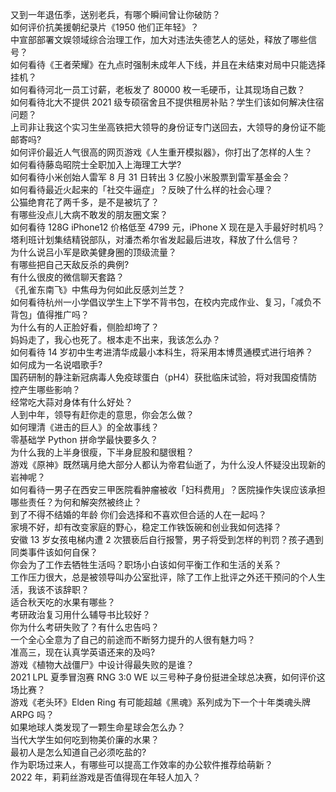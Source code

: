 又到一年退伍季，送别老兵，有哪个瞬间曾让你破防？  
如何评价抗美援朝纪录片《1950 他们正年轻》？  
中宣部部署文娱领域综合治理工作，加大对违法失德艺人的惩处，释放了哪些信号？  
如何看待《王者荣耀》在九点时强制未成年人下线，并且在未结束对局中只能选择挂机？  
如何看待河北一员工讨薪，老板发了 80000 枚一毛硬币，让其现场自己数？  
如何看待北大不提供 2021 级专硕宿舍且不提供租房补贴？学生们该如何解决住宿问题？  
上司非让我这个实习生坐高铁把大领导的身份证专门送回去，大领导的身份证不能邮寄吗?  
如何评价最近人气很高的网页游戏《人生重开模拟器》，你打出了怎样的人生？  
如何看待藤岛昭院士全职加入上海理工大学?  
如何看待小米创始人雷军 8 月 31 日转出 3 亿股小米股票到雷军基金会？  
如何看待最近火起来的「社交牛逼症」？反映了什么样的社会心理？  
公猫绝育花了两千多，是不是被坑了？  
有哪些没点儿大病不敢发的朋友圈文案？  
如何看待 128G iPhone12 价格低至 4799 元，iPhone X 现在是入手最好时机吗？  
塔利班计划集结精锐部队，对潘杰希尔省发起最后进攻，释放了什么信号？  
为什么说吕小军是欧美健身圈的顶级流量？  
有哪些把自己天敌反杀的典例?  
有什么很皮的微信聊天套路？  
《孔雀东南飞》中焦母为何如此反感刘兰芝？  
如何看待杭州一小学倡议学生上下学不背书包，在校内完成作业、复习，「减负不背包」值得推广吗？  
为什么有的人正脸好看，侧脸却垮了？  
妈妈走了，我心也死了。根本走不出来，我该怎么办？  
如何看待 14 岁初中生考进清华成最小本科生，将采用本博贯通模式进行培养？  
如何成为一名说唱歌手?  
国药研制的静注新冠病毒人免疫球蛋白（pH4）获批临床试验，将对我国疫情防控产生哪些影响？  
经常吃大蒜对身体有什么好处？  
人到中年，领导有赶你走的意思，你会怎么做？  
如何理清《进击的巨人》的全故事线？  
零基础学 Python 拼命学最快要多久？  
为什么我的上半身很瘦，下半身屁股和腿很粗？  
游戏《原神》既然璃月绝大部分人都认为帝君仙逝了，为什么没人怀疑没出现新的岩神呢？  
如何看待一男子在西安三甲医院看肿瘤被收「妇科费用」？医院操作失误应该承担哪些责任？为何和解突然被终止？  
到了不得不结婚的年龄 你们会选择和不喜欢但合适的人在一起吗？  
家境不好，却有改变家庭的野心，稳定工作铁饭碗和创业我如何选择？  
安徽 13 岁女孩电梯内遭 2 次猥亵后自行报警，男子将受到怎样的判罚？孩子遇到同类事件该如何自保？  
你会为了工作去牺牲生活吗？职场小白该如何平衡工作和生活的关系？  
工作压力很大，总是被领导叫办公室批评，除了工作上批评之外还干预问的个人生活，我该不该辞职？  
适合秋天吃的水果有哪些？  
考研政治复习用什么辅导书比较好？  
你为什么考研失败了？有什么忠告吗？  
一个全心全意为了自己的前途而不断努力提升的人很有魅力吗？  
准高三，现在认真学英语还来的及吗?  
游戏《植物大战僵尸》中设计得最失败的是谁？  
2021 LPL 夏季冒泡赛 RNG 3:0 WE 以三号种子身份挺进全球总决赛，如何评价这场比赛？  
游戏《老头环》Elden Ring 有可能超越《黑魂》系列成为下一个十年类魂头牌 ARPG 吗？  
如果地球人类发现了一颗生命星球会怎么办？  
当代大学生如何吃到物美价廉的水果？  
最初人是怎么知道自己必须吃盐的?  
作为职场过来人，有哪些可以提高工作效率的办公软件推荐给萌新？  
2022 年，莉莉丝游戏是否值得现在年轻人加入？  
